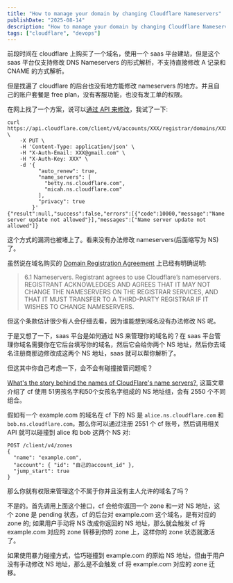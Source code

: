 ```yaml
---
title: "How to manage your domain by changing Cloudflare Nameservers"
publishDate: "2025-08-14"
description: "How to manage your domain by changing Cloudflare Nameservers"
tags: ["cloudflare", "devops"]
---
```


前段时间在 cloudflare 上购买了一个域名，使用一个 saas 平台建站，但是这个 saas 平台仅支持修改 DNS Nameservers 的形式解析，不支持直接修改 A 记录和 CNAME 的方式解析。

但是找遍了 cloudflare 的后台也没有地方能修改 nameservers 的地方。并且自己的账户套餐是 free plan，没有客服功能，也没有发工单的权限。

在网上找了一个方案，说可以[通过 API 来修改](https://developers.cloudflare.com/api/resources/registrar/subresources/domains/methods/update/)，我试了一下:

```
curl https://api.cloudflare.com/client/v4/accounts/XXX/registrar/domains/XXXX.com \
    -X PUT \
    -H 'Content-Type: application/json' \
    -H "X-Auth-Email: XXX@gmail.com" \
    -H "X-Auth-Key: XXX" \
    -d '{
          "auto_renew": true,
          "name_servers": [
            "betty.ns.cloudflare.com",
            "micah.ns.cloudflare.com"
          ],
          "privacy": true
        }'
{"result":null,"success":false,"errors":[{"code":10000,"message":"Name server update not allowed"}],"messages":["Name server update not allowed"]}
```

这个方式的漏洞也被堵上了。看来没有办法修改 nameservers(后面缩写为 NS) 了。

虽然说在域名购买的 [Domain Registration Agreement](https://www.cloudflare.com/domain-registration-agreement/) 上已经有明确说明:

> 6.1 Nameservers. Registrant agrees to use Cloudflare’s nameservers. REGISTRANT ACKNOWLEDGES AND AGREES THAT IT MAY NOT CHANGE THE NAMESERVERS ON THE REGISTRAR SERVICES, AND THAT IT MUST TRANSFER TO A THIRD-PARTY REGISTRAR IF IT WISHES TO CHANGE NAMESERVERS.

但这个条款估计很少有人会仔细去看，因为谁能想到域名没有办法修改 NS 呢。

于是又想了一下，saas 平台是如何通过 NS 来管理你的域名的？在 saas 平台管理你域名需要你在它后台填写你的域名，然后它会给你两个 NS 地址，然后你去域名注册商那边修改成这两个 NS 地址，saas 就可以帮你解析了。

但这其中你自己考虑一下，会不会有碰撞接管问题呢？

[What's the story behind the names of CloudFlare's name servers?](https://blog.cloudflare.com/whats-the-story-behind-the-names-of-cloudflares-name-servers/), 这篇文章介绍了 cf 使用 51男孩名字和50个女孩名字组成的 NS 地址组，会有 2550 个不同组合。

假如有一个 example.com 的域名在 cf 下的 NS 是 `alice.ns.cloudflare.com` 和 `bob.ns.cloudflare.com`，那么你可以通过注册 2551 个 cf 账号，然后调用相关 API 就可以碰撞到 alice 和 bob 这两个 NS 对:

```
POST /client/v4/zones
{
  "name": "example.com",
  "account": { "id": "自己的account_id" },
  "jump_start": true
}
```

那么你就有权限来管理这个不属于你并且没有主人允许的域名了吗？

不是的。首先调用上面这个接口，cf 会给你返回一个 zone 和一对 NS 地址，这个 zone 是 pending 状态，cf 的后台对 example.com 这个域名，是有对应的 zone 的; 如果用户手动将 NS 改成你返回的 NS 地址，那么就会触发 cf 将 example.com 对应的 zone 转移到你的 zone 上，这样你的 zone 状态就激活了。

如果使用暴力碰撞方式，恰巧碰撞到 example.com 的原始 NS 地址，但由于用户没有手动修改 NS 地址，那么是不会触发 cf 将 example.com 对应的 zone 迁移。


